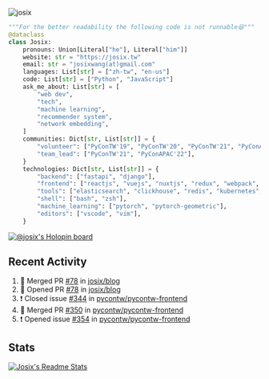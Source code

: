 ![josix](https://komarev.com/ghpvc/?username=josix)
```python
"""For the better readability the following code is not runnable😆"""
@dataclass
class Josix:
    pronouns: Union[Literal["he"], Literal["him"]]
    website: str = "https://josix.tw"
    email: str = "josixwang(at)gmail.com"
    languages: List[str] = ["zh-tw", "en-us"]
    code: List[str] = ["Python", "JavaScript"]
    ask_me_about: List[str] = [
        "web dev",
        "tech",
        "machine learning",
        "recommender system",
        "network embedding",
    ]
    communities: Dict[str, List[str]] = {
        "volunteer": ["PyConTW'19", "PyConTW'20", "PyConTW'21", "PyConAPAC'22"],
        "team_lead": ["PyConTW'21", "PyConAPAC'22"],
    }
    technologies: Dict[str, List[str]] = {
        "backend": ["fastapi", "django"],
        "frontend": ["reactjs", "vuejs", "nuxtjs", "redux", "webpack", "tailwindcss"],
        "tools": ["elasticsearch", "clickhouse", "redis", "kubernetes", "docker"],
        "shell": ["bash", "zsh"],
        "machine_learning": ["pytorch", "pytorch-geometric"],
        "editors": ["vscode", "vim"],
    }
```
[![@josix's Holopin board](https://holopin.io/api/user/board?user=josix)](https://holopin.io/@josix)

## Recent Activity
<!--START_SECTION:activity-->
1. 🎉 Merged PR [#78](https://github.com/josix/blog/pull/78) in [josix/blog](https://github.com/josix/blog)
2. 💪 Opened PR [#78](https://github.com/josix/blog/pull/78) in [josix/blog](https://github.com/josix/blog)
3. ❗️ Closed issue [#344](https://github.com/pycontw/pycontw-frontend/issues/344) in [pycontw/pycontw-frontend](https://github.com/pycontw/pycontw-frontend)
4. 🎉 Merged PR [#350](https://github.com/pycontw/pycontw-frontend/pull/350) in [pycontw/pycontw-frontend](https://github.com/pycontw/pycontw-frontend)
5. ❗️ Opened issue [#354](https://github.com/pycontw/pycontw-frontend/issues/354) in [pycontw/pycontw-frontend](https://github.com/pycontw/pycontw-frontend)
<!--END_SECTION:activity-->



## Stats
[![Josix's Readme Stats](https://github-readme-stats.vercel.app/api?username=josix&show_icons=true&theme=default&count_private=true&card_width=400)](https://github.com/anuraghazra/github-readme-stats)
